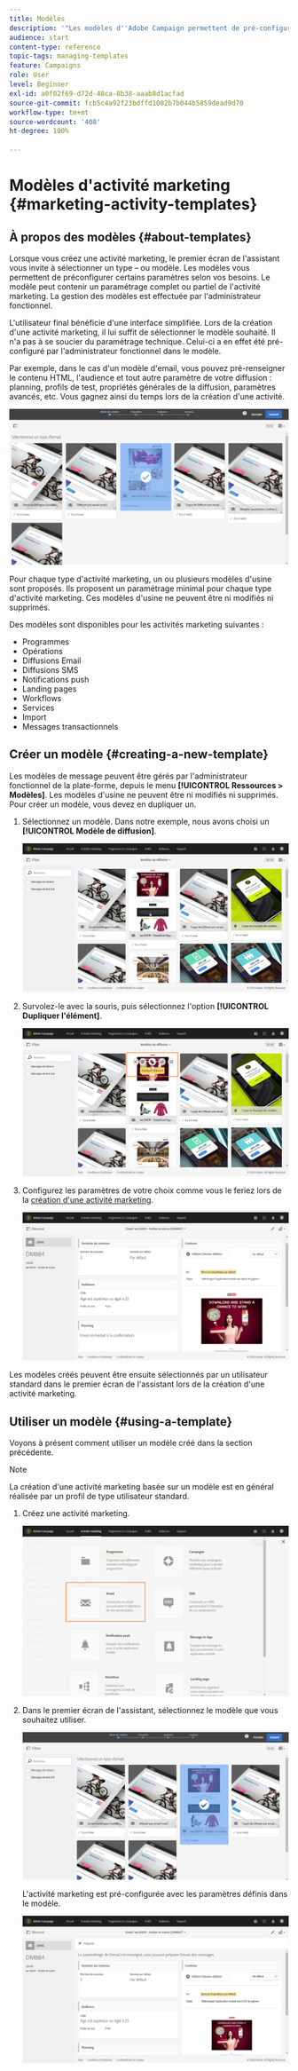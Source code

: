 ```yaml
---
title: Modèles
description: '"Les modèles d''Adobe Campaign permettent de pré-configurer des paramètres selon vos besoins : les modèles peuvent contenir un paramétrage complet ou partiel de l''activité marketing, afin de simplifier l''utilisation d''Adobe Campaign pour les utilisateurs finaux non techniques."'
audience: start
content-type: reference
topic-tags: managing-templates
feature: Campaigns
role: User
level: Beginner
exl-id: a0f02f69-d72d-48ca-8b38-aaab8d1acfad
source-git-commit: fcb5c4a92f23bdffd1082b7b044b5859dead9d70
workflow-type: tm+mt
source-wordcount: '408'
ht-degree: 100%

---
```


# Modèles d&#39;activité marketing {#marketing-activity-templates}

## À propos des modèles {#about-templates}

Lorsque vous créez une activité marketing, le premier écran de l&#39;assistant vous invite à sélectionner un type – ou modèle. Les modèles vous permettent de préconfigurer certains paramètres selon vos besoins. Le modèle peut contenir un paramétrage complet ou partiel de l&#39;activité marketing. La gestion des modèles est effectuée par l&#39;administrateur fonctionnel.

L&#39;utilisateur final bénéficie d&#39;une interface simplifiée. Lors de la création d&#39;une activité marketing, il lui suffit de sélectionner le modèle souhaité. Il n&#39;a pas à se soucier du paramétrage technique. Celui-ci a en effet été pré-configuré par l&#39;administrateur fonctionnel dans le modèle.

Par exemple, dans le cas d&#39;un modèle d&#39;email, vous pouvez pré-renseigner le contenu HTML, l&#39;audience et tout autre paramètre de votre diffusion : planning, profils de test, propriétés générales de la diffusion, paramètres avancés, etc. Vous gagnez ainsi du temps lors de la création d&#39;une activité.

![](assets/template_1.png)

Pour chaque type d&#39;activité marketing, un ou plusieurs modèles d&#39;usine sont proposés. Ils proposent un paramétrage minimal pour chaque type d&#39;activité marketing. Ces modèles d&#39;usine ne peuvent être ni modifiés ni supprimés.

Des modèles sont disponibles pour les activités marketing suivantes :

* Programmes
* Opérations
* Diffusions Email
* Diffusions SMS
* Notifications push
* Landing pages
* Workflows
* Services
* Import
* Messages transactionnels

## Créer un modèle {#creating-a-new-template}

Les modèles de message peuvent être gérés par l&#39;administrateur fonctionnel de la plate-forme, depuis le menu **[!UICONTROL Ressources > Modèles]**. Les modèles d&#39;usine ne peuvent être ni modifiés ni supprimés. Pour créer un modèle, vous devez en dupliquer un.

1. Sélectionnez un modèle. Dans notre exemple, nous avons choisi un **[!UICONTROL Modèle de diffusion]**.

   ![](assets/template_2.png)

1. Survolez-le avec la souris, puis sélectionnez l&#39;option **[!UICONTROL Dupliquer l&#39;élément]**.

   ![](assets/template_3.png)

1. Configurez les paramètres de votre choix comme vous le feriez lors de la [création d&#39;une activité marketing](../../start/using/marketing-activities.md#creating-a-marketing-activity).

   ![](assets/template_4.png)

Les modèles créés peuvent être ensuite sélectionnés par un utilisateur standard dans le premier écran de l&#39;assistant lors de la création d&#39;une activité marketing.

## Utiliser un modèle {#using-a-template}

Voyons à présent comment utiliser un modèle créé dans la section précédente.

>[!NOTE]
>
>La création d&#39;une activité marketing basée sur un modèle est en général réalisée par un profil de type utilisateur standard.

1. Créez une activité marketing.

   ![](assets/template_5.png)

1. Dans le premier écran de l&#39;assistant, sélectionnez le modèle que vous souhaitez utiliser.

   ![](assets/template_6.png)

   L&#39;activité marketing est pré-configurée avec les paramètres définis dans le modèle.

   ![](assets/template_7.png)
